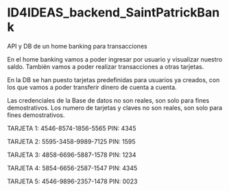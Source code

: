 # ID4IDEAS_backend_SaintPatrickBank
API y DB de un home banking para transacciones

En el home banking vamos a poder ingresar por usuario y visualizar nuestro saldo. También vamos a poder realizar transacciones a otras tarjetas.

En la DB se han puesto tarjetas predefinidas para usuarios ya creados, con los que vamos a poder transferir dinero de cuenta a cuenta.

Las credenciales de la Base de datos no son reales, son solo para fines demostrativos.
Los numero de tarjetas y claves no son reales, son solo para fines demostrativos.

TARJETA 1:
4546-8574-1856-5565
PIN: 4345

TARJETA 2:
5595-3458-9989-7125
PIN: 1595

TARJETA 3:
4858-6696-5887-1578
PIN: 1234

TARJETA 4:
5854-6656-2587-1547
PIN: 4345

TARJETA 5:
4546-9896-2357-1478
PIN: 0023



